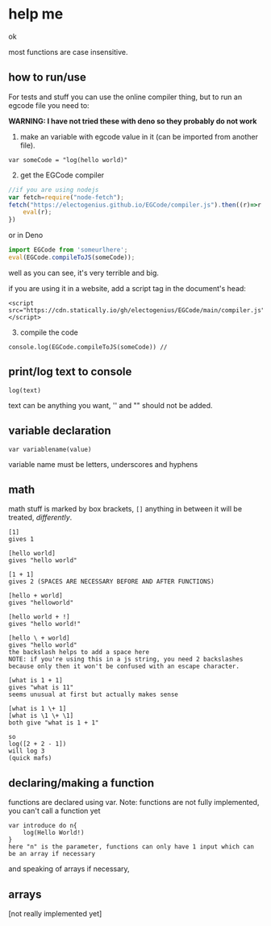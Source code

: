 # help me
ok

most functions are case insensitive.
## how to run/use
For tests and stuff you can use the online compiler thing, but to run an egcode file you need to:

**WARNING: I have not tried these with deno so they probably do not work**
1. make an variable with egcode value in it (can be imported from another file).
```
var someCode = "log(hello world)"
```
2. get the EGCode compiler
```js
//if you are using nodejs
var fetch=require("node-fetch");
fetch("https://electogenius.github.io/EGCode/compiler.js").then((r)=>r.text()).then((r)=>{
	eval(r);
})
```

or in Deno
```js
import EGCode from 'someurlhere';
eval(EGCode.compileToJS(someCode));
```

well as you can see, it's very terrible and big.

if you are using it in a website, add a script tag in the document's head:
```
<script src="https://cdn.statically.io/gh/electogenius/EGCode/main/compiler.js"></script>
```

3. compile the code
```
console.log(EGCode.compileToJS(someCode)) //
```
## print/log text to console

`log(text)`

text can be anything you want, '' and "" should not be added.
## variable declaration
`var variablename(value)`

variable name must be letters, underscores and hyphens

## math

math stuff is marked by box brackets, `[]` anything in between it will be treated, *differently*.

```
[1]
gives 1

[hello world]
gives "hello world"

[1 + 1]
gives 2 (SPACES ARE NECESSARY BEFORE AND AFTER FUNCTIONS)

[hello + world]
gives "helloworld"

[hello world + !]
gives "hello world!"

[hello \ + world]
gives "hello world"
the backslash helps to add a space here
NOTE: if you're using this in a js string, you need 2 backslashes because only then it won't be confused with an escape character.

[what is 1 + 1]
gives "what is 11"
seems unusual at first but actually makes sense

[what is 1 \+ 1]
[what is \1 \+ \1]
both give "what is 1 + 1"

so
log([2 + 2 - 1])
will log 3
(quick mafs)
```
## declaring/making a function
functions are declared using var.
Note: functions are not fully implemented, you can't call a function yet
```
var introduce do n{
	log(Hello World!)
}
here "n" is the parameter, functions can only have 1 input which can be an array if necessary
```
and speaking of arrays if necessary,
## arrays
[not really implemented yet]
